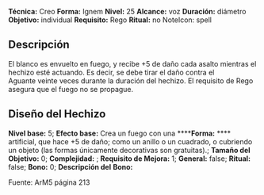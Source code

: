 
**Técnica:** Creo
**Forma:** Ignem
**Nivel:** 25
**Alcance:** voz
**Duración:** diámetro
**Objetivo:** individual
**Requisito:** Rego
**Ritual:** no
NoteIcon: spell




## Descripción 
<p>El blanco es envuelto en fuego, y recibe +5 de daño cada asalto mientras el hechizo esté actuando. Es decir, se debe tirar el daño contra el Aguante veinte veces durante la duración del hechizo. El requisito de Rego asegura que el fuego no se propague.</p>

## Diseño del Hechizo 

**Nivel base:** 5; **Efecto base:** Crea un fuego con una ******Forma:** **** artificial, que hace +5 de daño; como un anillo o un cuadrado, o cubriendo un objeto (las formas únicamente decorativas son gratuitas).;  **Tamaño del **Objetivo:**** 0; **Complejidad:** ; **Requisito de Mejora:** 1; **General:** false; **Ritual:** false; **Bono:** 0; **Descripción del** **Bono:** 

Fuente: ArM5 página 213
